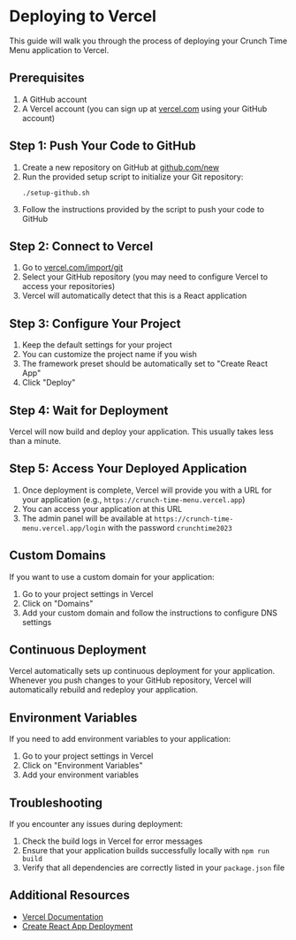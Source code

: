 # Deploying to Vercel

This guide will walk you through the process of deploying your Crunch Time Menu application to Vercel.

## Prerequisites

1. A GitHub account
2. A Vercel account (you can sign up at [vercel.com](https://vercel.com) using your GitHub account)

## Step 1: Push Your Code to GitHub

1. Create a new repository on GitHub at [github.com/new](https://github.com/new)
2. Run the provided setup script to initialize your Git repository:
   ```
   ./setup-github.sh
   ```
3. Follow the instructions provided by the script to push your code to GitHub

## Step 2: Connect to Vercel

1. Go to [vercel.com/import/git](https://vercel.com/import/git)
2. Select your GitHub repository (you may need to configure Vercel to access your repositories)
3. Vercel will automatically detect that this is a React application

## Step 3: Configure Your Project

1. Keep the default settings for your project
2. You can customize the project name if you wish
3. The framework preset should be automatically set to "Create React App"
4. Click "Deploy"

## Step 4: Wait for Deployment

Vercel will now build and deploy your application. This usually takes less than a minute.

## Step 5: Access Your Deployed Application

1. Once deployment is complete, Vercel will provide you with a URL for your application (e.g., `https://crunch-time-menu.vercel.app`)
2. You can access your application at this URL
3. The admin panel will be available at `https://crunch-time-menu.vercel.app/login` with the password `crunchtime2023`

## Custom Domains

If you want to use a custom domain for your application:

1. Go to your project settings in Vercel
2. Click on "Domains"
3. Add your custom domain and follow the instructions to configure DNS settings

## Continuous Deployment

Vercel automatically sets up continuous deployment for your application. Whenever you push changes to your GitHub repository, Vercel will automatically rebuild and redeploy your application.

## Environment Variables

If you need to add environment variables to your application:

1. Go to your project settings in Vercel
2. Click on "Environment Variables"
3. Add your environment variables

## Troubleshooting

If you encounter any issues during deployment:

1. Check the build logs in Vercel for error messages
2. Ensure that your application builds successfully locally with `npm run build`
3. Verify that all dependencies are correctly listed in your `package.json` file

## Additional Resources

- [Vercel Documentation](https://vercel.com/docs)
- [Create React App Deployment](https://create-react-app.dev/docs/deployment/)